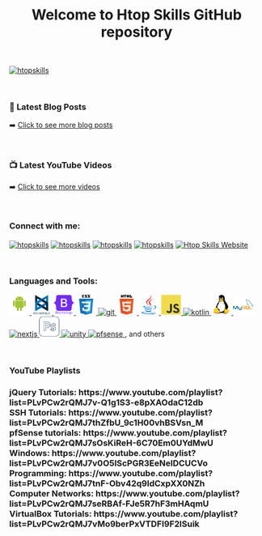 <h1 align="center">Welcome to Htop Skills GitHub repository</h1>
<!-- <h3 align="center">I love tech stuffs and have advanced skills in many areas.</h3> -->
<img alt="" href="https://htopskills.com" src="https://pbs.twimg.com/profile_banners/1051628223912706048/1586750326/1080x360">

<!--
**htopskills/htopskills** is a ✨ _special_ ✨ repository because its `README.md` (this file) appears on your GitHub profile.

Here are some ideas to get you started:

- 🔭 I’m currently working on ...
- 🌱 I’m currently learning ...
- 👯 I’m looking to collaborate on ...
- 🤔 I’m looking for help with ...
- 💬 Ask me about ...
- 📫 How to reach me: ...
- 😄 Pronouns: ...
- ⚡ Fun fact: ...
-->

<p align="left"> <a href="https://twitter.com/htopskills" target="blank"><img src="https://img.shields.io/twitter/follow/htopskills?logo=twitter&style=for-the-badge" alt="htopskills" /></a> </p>

<br>

### 📕 Latest Blog Posts

<!-- BLOG-POST-LIST:START -->
<!-- BLOG-POST-LIST:END -->

➡️ <a href="https://htopskills.com" rel="noopener" target="_blank">Click to see more blog posts</a>

<br>

### 📺 Latest YouTube Videos

<!-- YOUTUBE:START -->
<!-- YOUTUBE:END -->

➡️ <a href="https://youtube.com/htopskills" rel="noopener" target="_blank">Click to see more videos</a>

<br>

<!-- <h3>Find me on the internet</h3>
    <ul>
        <li>Visit my website <a href="https://htopskills.com/" rel="noopener" target="_blank">Htop Skills</a></li>
        <li>Subscribe to my <a href="https://www.youtube.com/channel/UC05gjv4vIxwlr70ZxzZK17A?sub_confirmation=1" rel="noopener" target="_blank">YouTube Channel</a></li>
        <li>Like my page on <a href="https://www.facebook.com/htopskills/" rel="noopener" target="_blank">Facebook</a></li>								
        <li>Follow me on <a href="https://twitter.com/HtopSkills" rel="noopener" target="_blank">Twitter</a></li>        
        <li>Follow me on <a href="https://www.instagram.com/htopskills" rel="noopener" target="_blank">Instagram</a></li>
    </ul> -->

<h3 align="left">Connect with me:</h3>
<p align="left">
<a href="https://twitter.com/htopskills" target="blank"><img align="center" src="https://cdn.jsdelivr.net/npm/simple-icons@3.0.1/icons/twitter.svg" alt="htopskills" height="30" width="40" /></a>
<a href="https://fb.com/htopskills" target="blank"><img align="center" src="https://cdn.jsdelivr.net/npm/simple-icons@3.0.1/icons/facebook.svg" alt="htopskills" height="30" width="40" /></a>
<a href="https://instagram.com/htopskills" target="blank"><img align="center" src="https://cdn.jsdelivr.net/npm/simple-icons@3.0.1/icons/instagram.svg" alt="htopskills" height="30" width="40" /></a>
<a href="https://youtube.com/htopskills" target="blank"><img align="center" src="https://cdn.jsdelivr.net/npm/simple-icons@3.0.1/icons/youtube.svg" alt="htopskills" height="30" width="40" /></a>
<a href="https://htopskills.com/feed/" target="blank"><img align="center" src="https://cdn.jsdelivr.net/npm/simple-icons@3.0.1/icons/rss.svg" alt="Htop Skills Website" height="30" width="40" /></a>
</p>

<br>

<h3 align="left">Languages and Tools:</h3>
<p align="left"> <a href="https://developer.android.com" target="_blank"> <img src="https://raw.githubusercontent.com/devicons/devicon/master/icons/android/android-original-wordmark.svg" alt="android" width="40" height="40"/> </a> <a href="https://backbonejs.org" target="_blank"> <img src="https://raw.githubusercontent.com/devicons/devicon/master/icons/backbonejs/backbonejs-original-wordmark.svg" alt="backbonejs" width="40" height="40"/> </a> <a href="https://getbootstrap.com" target="_blank"> <img src="https://raw.githubusercontent.com/devicons/devicon/master/icons/bootstrap/bootstrap-plain-wordmark.svg" alt="bootstrap" width="40" height="40"/> </a> <a href="https://www.w3schools.com/css/" target="_blank"> <img src="https://raw.githubusercontent.com/devicons/devicon/master/icons/css3/css3-original-wordmark.svg" alt="css3" width="40" height="40"/> </a> <a href="https://git-scm.com/" target="_blank"> <img src="https://www.vectorlogo.zone/logos/git-scm/git-scm-icon.svg" alt="git" width="40" height="40"/> </a> <a href="https://www.w3.org/html/" target="_blank"> <img src="https://raw.githubusercontent.com/devicons/devicon/master/icons/html5/html5-original-wordmark.svg" alt="html5" width="40" height="40"/> </a> <a href="https://www.java.com" target="_blank"> <img src="https://raw.githubusercontent.com/devicons/devicon/master/icons/java/java-original.svg" alt="java" width="40" height="40"/> </a> <a href="https://developer.mozilla.org/en-US/docs/Web/JavaScript" target="_blank"> <img src="https://raw.githubusercontent.com/devicons/devicon/master/icons/javascript/javascript-original.svg" alt="javascript" width="40" height="40"/> </a> <a href="https://kotlinlang.org" target="_blank"> <img src="https://www.vectorlogo.zone/logos/kotlinlang/kotlinlang-icon.svg" alt="kotlin" width="40" height="40"/> </a> <a href="https://www.linux.org/" target="_blank"> <img src="https://raw.githubusercontent.com/devicons/devicon/master/icons/linux/linux-original.svg" alt="linux" width="40" height="40"/> </a> <a href="https://www.mysql.com/" target="_blank"> <img src="https://raw.githubusercontent.com/devicons/devicon/master/icons/mysql/mysql-original-wordmark.svg" alt="mysql" width="40" height="40"/> </a> <a href="https://nextjs.org/" target="_blank"> <img src="https://cdn.worldvectorlogo.com/logos/nextjs-3.svg" alt="nextjs" width="40" height="40"/> </a> <a href="https://www.photoshop.com/en" target="_blank"> <img src="https://raw.githubusercontent.com/devicons/devicon/master/icons/photoshop/photoshop-line.svg" alt="photoshop" width="40" height="40"/> </a> <a href="https://unity.com/" target="_blank"> <img src="https://www.vectorlogo.zone/logos/unity3d/unity3d-icon.svg" alt="unity" width="40" height="40"/> </a> <a href="https://www.pfsense.org/" target="_blank"> <img src="https://raw.githubusercontent.com/simple-icons/simple-icons/master/icons/pfsense.svg" alt="pfsense" width="40" height="40"/> </a>, and others </p>

<br>

<h3>YouTube Playlists<h3>
jQuery Tutorials: https://www.youtube.com/playlist?list=PLvPCw2rQMJ7v-Q1g1S3-e8pXAOdaC12db <br>
SSH Tutorials: https://www.youtube.com/playlist?list=PLvPCw2rQMJ7thZfbU_9c1H00vhBSVsn_M <br>
pfSense tutorials: https://www.youtube.com/playlist?list=PLvPCw2rQMJ7sOsKiReH-6C70Em0UYdMwU <br>
Windows: https://www.youtube.com/playlist?list=PLvPCw2rQMJ7v0O5IScPGR3EeNelDCUCVo <br>
Programming: https://www.youtube.com/playlist?list=PLvPCw2rQMJ7tnF-Obv42q9ldCxpXX0NZh <br>
Computer Networks: https://www.youtube.com/playlist?list=PLvPCw2rQMJ7seRBAf-FJe5R7hF3mHAqmU <br>
VirtualBox Tutorials: https://www.youtube.com/playlist?list=PLvPCw2rQMJ7vMo9berPxVTDFI9F2lSuik <br>
